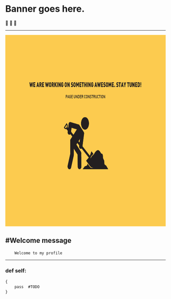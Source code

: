 # Banner goes here.
🏃 🏃 🏃

---


<img src="https://github.com/christopherfick/christopherfick/blob/main/UnderConstruction.gif" width="800" height="600" />

## #Welcome message

        Welcome to my profile

---
### def self:
    {
        pass  #TODO
    }
    
    








<!--
**christopherfick/christopherfick** is a ✨ _special_ ✨ repository because its `README.md` (this file) appears on your GitHub profile.

Here are some ideas to get you started:

- 🔭 I’m currently working on ...
- 🌱 I’m currently learning ...
- 👯 I’m looking to collaborate on ...
- 🤔 I’m looking for help with ...
- 💬 Ask me about ...
- 📫 How to reach me: ...
- 😄 Pronouns: ...
- ⚡ Fun fact: ...
-->
